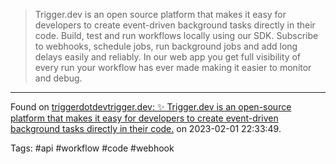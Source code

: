 > Trigger.dev is an open source platform that makes it easy for developers to create event-driven background tasks directly in their code. Build, test and run workflows locally using our SDK. Subscribe to webhooks, schedule jobs, run background jobs and add long delays easily and reliably. In our web app you get full visibility of every run your workflow has ever made making it easier to monitor and debug.

---

Found on [triggerdotdevtrigger.dev: ✨ Trigger.dev is an open-source platform that makes it easy for developers to create event-driven background tasks directly in their code.](https://github.com/triggerdotdev/trigger.dev) on 2023-02-01 22:33:49.

Tags: #api #workflow #code #webhook